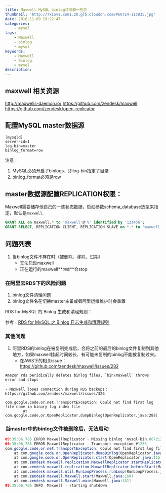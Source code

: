 ```yaml
---
title: Maxwell MySQL binlog订阅和一些坑
thumbnail: 'http://7xiovs.com1.z0.glb.clouddn.com/P60724-115835.jpg'
date: 2016-11-09 19:22:47
categories:
	- mysql
tags:
	- Maxwell
	- binlog
	- mysql
keywords:
	- Maxwell
    - Binlog
    - mysql
description:
---
```


## maxwell 相关资源

http://maxwells-daemon.io/
https://github.com/zendesk/maxwell
https://github.com/zendesk/open-replicator

## 配置MySQL master数据源

```
[mysqld]
server-id=1
log-bin=master
binlog_format=row
```

注意：
1. MySQL必须开启了binlogs，即log-bin指定了目录
2. binlog_format必须是row

## master数据源配置REPLICATION权限：

Maxwell需要储存他自己的一些状态数据，启动参数schema_database选型来指定，默认是`maxwell`.


```sql
GRANT ALL on maxwell.* to 'maxwell'@'%' identified by '123456';
GRANT SELECT, REPLICATION CLIENT, REPLICATION SLAVE on *.* to 'maxwell'@'%';

```


## 问题列表
1. 当binlog文件不存在时（被删除、移除、过期）
	- 无法启动maxwell
	- 正在运行的maxwell**`可能`**会stop

  
### 在阿里云RDS下的风险问题

1. binlog文件清理问题
2. binlog文件名在切换master主备或者阿里运维维护时会重置

RDS for MySQL 的 Binlog 生成和清理规则：

参考：[RDS for MySQL 之 Binlog 日志生成和清理规则](<https://help.aliyun.com/knowledge_detail/41815.html>)

### 其他问题

1. 阿里RDS的binlog在被复制完成后，会将之前的最后的binlog文件复制到其他地方，如果maxwell挂起时间较长，有可能未复制的binlog不能被复制过来。
	- 在AWS下的相关issue：https://github.com/zendesk/maxwell/issues/282
```
Amazon rds peridically deletes binlog files, `bin/maxwell` throws error and stops
```
	- Maxwell loses connection during RDS backups：https://github.com/zendesk/maxwell/issues/326
```
com.google.code.or.net.TransportException: Could not find first log file name in binary log index file
        at com.google.code.or.OpenReplicator.dumpBinlog(OpenReplicator.java:288)
```

### 当master中的binlog文件被删除后，无法启动

```java
09:35:06,785 ERROR MaxwellReplicator - Missing binlog 'mysql-bin.007213' on rdst5ai4d32fe3qd6if46.mysql.rds.aliyuncs.com
09:35:06,785 ERROR MaxwellReplicator - Transport exception #1236
com.google.code.or.net.TransportException: Could not find first log file name in binary log index file
	at com.google.code.or.OpenReplicator.dumpBinlog(OpenReplicator.java:343)
	at com.google.code.or.OpenReplicator.start(OpenReplicator.java:115)
	at com.zendesk.maxwell.replication.MaxwellReplicator.startReplicator(MaxwellReplicator.java:140)
	at com.zendesk.maxwell.replication.MaxwellReplicator.beforeStart(MaxwellReplicator.java:155)
	at com.zendesk.maxwell.util.RunLoopProcess.runLoop(RunLoopProcess.java:29)
	at com.zendesk.maxwell.Maxwell.start(Maxwell.java:160)
	at com.zendesk.maxwell.Maxwell.main(Maxwell.java:181)
09:35:06,786 INFO  Maxwell - starting shutdown


```